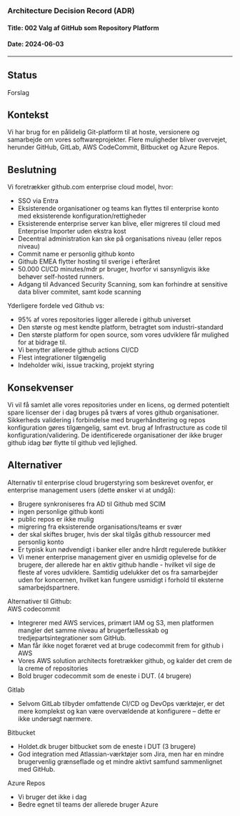 ### Architecture Decision Record (ADR)

#### Title: 002 Valg af GitHub som Repository Platform

#### Date: 2024-06-03

---

## Status

Forslag

##  Kontekst

Vi har brug for en pålidelig Git-platform til at hoste, versionere og samarbejde om vores softwareprojekter. Flere muligheder bliver overvejet, herunder GitHub, GitLab, AWS CodeCommit, Bitbucket og Azure Repos.

## Beslutning

Vi foretrækker github.com enterprise cloud model, hvor:
* 	SSO via Entra 
*	Eksisterende organisationer og teams kan flyttes til enterprise konto med eksisterende konfiguration/rettigheder
*	Eksisterende enterprise server kan blive, eller migreres til cloud med Enterprise Importer uden ekstra kost
*	Decentral administration kan ske på organisations niveau (eller repos niveau)
*	Commit name er personlig github konto
*	Github EMEA flytter hosting til sverige i efteråret
*	50.000 CI/CD minutes/mdr pr bruger, hvorfor vi sansynligvis ikke behøver self-hosted runners.
*	Adgang til Advanced Security Scanning, som kan forhindre at sensitive data bliver commitet, samt kode scanning

Yderligere fordele ved Github vs:
*	95% af vores repositories ligger allerede i github universet
*	Den største og mest kendte platform, betragtet som industri-standard
*	Den største platform for open source, som vores udviklere får mulighed for at bidrage til.
*	Vi benytter allerede github actions CI/CD
*	Flest integrationer tilgængelig
*	Indeholder wiki, issue tracking, projekt styring

## Konsekvenser

Vi vil få samlet alle vores repositories under en licens, og dermed potentielt spare licenser der i dag bruges på tværs af vores github organisationer.
Sikkerheds validering i forbindelse med brugerhåndtering og repos konfiguration gøres tilgængelig, samt evt. brug af Infrastructure as code til konfiguration/validering.
De identificerede organisationer der ikke bruger github idag bør flytte til github ved lejlighed.

## Alternativer

Alternativ til enterprise cloud brugerstyring som beskrevet ovenfor, er enterprise management users (dette ønsker vi at undgå):
*	Brugere synkroniseres fra AD til Github med SCIM
*	ingen personlige github konti
*	public repos er ikke mulig
*	migrering fra eksisterende organisations/teams er svær
*	der skal skiftes bruger, hvis der skal tilgås github ressourcer med personlig konto
*	Er typisk kun nødvendigt i banker eller andre hårdt regulerede butikker
*	Vi mener enterprise management giver en usmidig oplevelse for de brugere, der allerede har en aktiv github handle - hvilket vil sige de fleste af vores udviklere. Samtidig udelukker det os fra samarbejder uden for koncernen, hvilket kan fungere usmidigt i forhold til eksterne samarbejdspartnere. 

Alternativer til Github:  
AWS codecommit
*	Integrerer med AWS services, primært IAM og S3, men platformen mangler det samme niveau af brugerfællesskab og tredjepartsintegrationer som GitHub.
*	Man får ikke noget foræret ved at bruge codecommit frem for github i AWS 
*	Vores AWS solution architects foretrækker github, og kalder det crem de la creme of repositories
*	Bold bruger codecommit som de eneste i DUT. (4 brugere)  

Gitlab
*	Selvom GitLab tilbyder omfattende CI/CD og DevOps værktøjer, er det mere komplekst og kan være overvældende at konfigurere – dette er ikke undersøgt nærmere.  

Bitbucket		
*	Holdet.dk bruger bitbucket som de eneste i DUT (3 brugere)
*	God integration med Atlassian-værktøjer som Jira, men har en mindre brugervenlig grænseflade og et mindre aktivt samfund sammenlignet med GitHub.  

Azure Repos
*	Vi bruger det ikke i dag
*	Bedre egnet til teams der allerede bruger Azure

